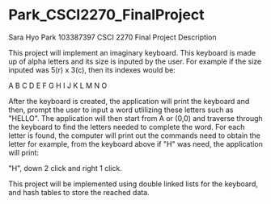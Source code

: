 # Park_CSCI2270_FinalProject


Sara Hyo Park 103387397
CSCI 2270 
Final Project Description

  This project will implement an imaginary keyboard. This keyboard is made up of alpha letters and its size is inputed by the user.
For example if the size inputed was 5(r) x 3(c), then its indexes would be:

A B C
D E F
G H I
J K L
M N O

  After the keyboard is created, the application will print the keyboard and then, prompt the user to input a word utlilizing these
letters such as "HELLO". The application will then start from A or (0,0) and traverse through the keyboard to find the letters 
needed to complete the word. For each letter is found, the computer will print out the commands need to obtain the letter for example,
from the keyboard above if "H" was need, the application will print:

"H", down 2 click and right 1 click.

  This project will be implemented using double linked lists for the keyboard, and hash tables to store the reached data.

